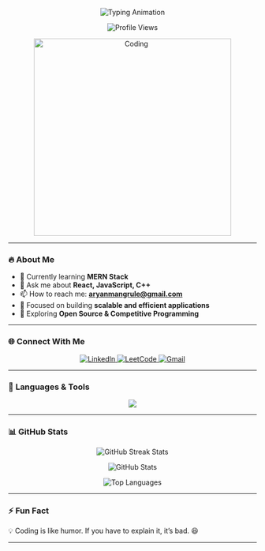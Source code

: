 <!-- Animated Heading -->
<p align="center">
  <img src="https://readme-typing-svg.herokuapp.com?font=Fira+Code&size=24&duration=3000&pause=500&color=4CAF50&center=true&vCenter=true&width=700&lines=Hi+👋,+I'm+Aryan+Mangrule;MERN+Stack+Enthusiast;Passionate+about+Problem+Solving+and+Open+Source" alt="Typing Animation" />
</p>

<!-- Profile Views Counter -->
<p align="center">
  <img src="https://komarev.com/ghpvc/?username=aryanmangrule402&label=Profile%20Views&color=0e75b6&style=flat" alt="Profile Views" />
</p>

<!-- Coding Animation -->
<p align="center">
  <img src="https://raw.githubusercontent.com/abhisheknaiidu/abhisheknaiidu/master/code.gif" alt="Coding" width="400" />
</p>

---

### 🔥 **About Me**
- 🌱 Currently learning **MERN Stack**  
- 💬 Ask me about **React, JavaScript, C++**  
- 📫 How to reach me: **aryanmangrule@gmail.com**  
- 🎯 Focused on building **scalable and efficient applications**  
- 🚀 Exploring **Open Source & Competitive Programming**  

---

### 🌐 **Connect With Me**
<p align="center">
  <a href="https://linkedin.com/in/aryan-mangrule" target="_blank">
    <img src="https://img.shields.io/badge/LinkedIn-%230077B5.svg?&style=for-the-badge&logo=linkedin&logoColor=white" alt="LinkedIn" />
  </a>
  <a href="https://www.leetcode.com/aryan162002" target="_blank">
    <img src="https://img.shields.io/badge/LeetCode-%23FFA116.svg?&style=for-the-badge&logo=leetCode&logoColor=white" alt="LeetCode" />
  </a>
  <a href="mailto:aryanmangrule@gmail.com">
    <img src="https://img.shields.io/badge/Gmail-D14836?style=for-the-badge&logo=gmail&logoColor=white" alt="Gmail" />
  </a>
</p>

---

### 🚀 **Languages & Tools**
<p align="center">
  <img src="https://skillicons.dev/icons?i=html,css,js,react,nodejs,express,mongodb,java,cpp,python,postgres,flutter,docker,redux,git,oracle" />
</p>

---

### 📊 **GitHub Stats**
<p align="center">
  <img src="https://github-readme-streak-stats.herokuapp.com/?user=aryanmangrule402&theme=radical" alt="GitHub Streak Stats" />
</p>

<p align="center">
  <img src="https://github-readme-stats.vercel.app/api?username=aryanmangrule402&show_icons=true&theme=radical" alt="GitHub Stats" />
</p>

<p align="center">
  <img src="https://github-readme-stats.vercel.app/api/top-langs/?username=aryanmangrule402&layout=compact&theme=radical" alt="Top Languages" />
</p>

---

### ⚡ **Fun Fact**
💡 Coding is like humor. If you have to explain it, it’s bad. 😆

---

